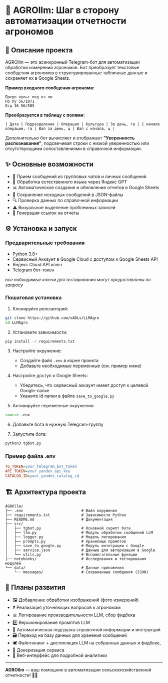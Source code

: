 # 🌾 AGROllm: Шаг в сторону автоматизации отчетности агрономов

## 📝 Описание проекта

AGROllm — это асинхронный Telegram-бот для автоматизации обработки измерений агрономов. Бот преобразует текстовые сообщения агрономов в структурированные табличные данные и сохраняет их в Google Sheets.

**Пример входного сообщения агронома:**
```
Предп культ под оз пш
По Пу 56/1071
Отд 16 56/585
```

**Преобразуется в таблицу с полями:**
```
| Дата | Подразделение | Операция | Культура | За день, га | С начала операции, га | Вал за день, ц | Вал с начала, ц |
```

Дополнительно бот вычисляет и отображает **"Уверенность распознавания"**, подсвечивая строки с низкой уверенностью или отсутствующими сопоставлениями в справочной информации.

## ✨ Основные возможности

- 📩 Прием сообщений из групповых чатов и личных сообщений
- 🧠 Обработка естественного языка через Яндекс GPT
- 📊 Автоматическое создание и обновление отчетов в Google Sheets
- 📂 Сохранение исходных сообщений в JSON-файлы
- 🔍 Проверка данных по справочной информации
- ⚠ Визуальное выделение проблемных записей
- 🔗 Генерация ссылок на отчеты

## ⚙ Установка и запуск

### Предварительные требования
- Python 3.8+
- Сервисный Аккаунт в Google Cloud с доступом к Google Sheets API
- Яндекс Cloud API ключ
- Telegram бот-токен

*все нобходимые ключи для тестирования могут предоставлены по запросу*

### Пошаговая установка

1. Клонируйте репозиторий:
```bash
git clone https://github.com/vADLv/LLMAgro
cd LLMAgro
```

2. Установите зависимости:
```bash
pip install -r requirements.txt
```

3. Настройте окружение:
   - Создайте файл `.env` в корне проекта
   - Добавьте необходимые переменные (см. пример ниже)

4. Настройте доступ к Google Sheets:
   - Убедитесь, что сервисный аккаунт имеет доступ к целевой Google-папке
   - Укажите id папки в файле `save_to_google.py`

5. Активируйте переменные окружения:
```bash
source .env
```

6. Добавьте бота в нужную Telegram-группу

7. Запустите бота:
```bash
python3 tgbot.py
```

### Пример файла .env
```ini
TG_TOKEN=your_telegram_bot_token
API_TOKEN=your_yandex_api_key
CATALOG_ID=your_yandex_catalog_id
```

## 🏗 Архитектура проекта

```
AGROllm/
├── .env                          # Файл окружения
├── requirements.txt              # Зависимости Python
├── README.md                     # Документация
├── src/                    
│   ├── tgbot.py                  # Основной скрипт бота
│   ├── llm.py                    # Модуль обработки сообщений LLM
│   ├── logger.py                 # Модель логирования
│   ├── prompts.py                # Хранилище промптов
│   ├── save_to_google.py         # Модуль интеграции с Google
│   ├── service.json              # Данные для авторизации в Google
│   └── utils.py                  # Вспомогательные функции
├── notebooks/                    # Исследования и тестирования модулей
└── data/                         # Данные приложения
    └── messages/                 # Сохраненные сообщения (JSON)
```

## 🔮 Планы развития

- 🖼 Добавление обработки изображений (фото измерений)
- ❓ Реализация уточняющих вопросов к агрономам
- 📊 Логирование производительности LLM, сбор фидбека
- #️⃣ Версионирование промптов LLM
- 🤖 Автоматическая подгрузка справочной информации и инструкций 
- 🗃 Переход на базу данных для хранения сообщений
- 🕊 Файнтюнинг + дистилляция LLM на собранных данных и фидбеке, 
- 🐳 Докеризация сервиса
- 📱 Веб-интерфейс для подробной аналитики

---

**AGROllm** — ваш помощник в автоматизации сельскохозяйственной отчетности! 🌱🚜
